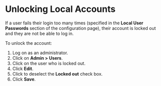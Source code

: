 [title]: # (Unlocking Local Accounts)
[tags]: # (Users)
[priority]: #

# Unlocking Local Accounts

If a user fails their login too many times (specified in the **Local User Passwords** section of the configuration page), their account is locked out and they are not be able to log in.

To unlock the account:

1. Log on as an administrator.
2. Click on **Admin > Users**.
3. Click on the user who is locked out.
4. Click **Edit**.
5. Click to deselect the **Locked out** check box.
6. Click **Save**.
